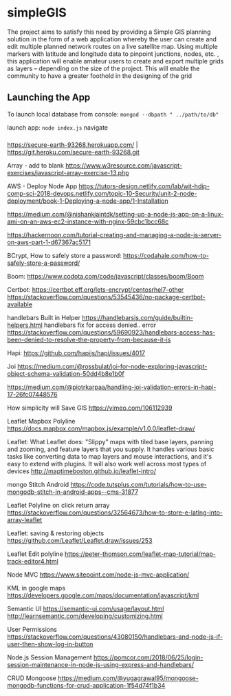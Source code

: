 # simpleGIS
The project aims to satisfy this need by providing a Simple GIS planning solution in the form of a web application whereby the user can create and edit multiple planned network routes on a live satellite map. Using multiple markers with latitude and longitude data to pinpoint junctions, nodes, etc. , this application will enable amateur users to create and export multiple grids as layers – depending on the size of the project. This will enable the community to have a greater foothold in the designing of the grid 

## Launching the App
To launch local database from console:
`mongod --dbpath " ../path/to/db" `

launch app:
`node index.js`
navigate

###

https://secure-earth-93268.herokuapp.com/ | https://git.heroku.com/secure-earth-93268.git

Array - add to blank
https://www.w3resource.com/javascript-exercises/javascript-array-exercise-13.php

AWS - Deploy Node App
https://tutors-design.netlify.com/lab/wit-hdip-comp-sci-2018-devops.netlify.com/topic-10-Security/unit-2-node-deployment/book-1-Deploying-a-node-app/1-Installation

https://medium.com/@nishankjaintdk/setting-up-a-node-js-app-on-a-linux-ami-on-an-aws-ec2-instance-with-nginx-59cbc1bcc68c

https://hackernoon.com/tutorial-creating-and-managing-a-node-js-server-on-aws-part-1-d67367ac5171

BCrypt, How to safely store a password:
https://codahale.com/how-to-safely-store-a-password/

Boom:
https://www.codota.com/code/javascript/classes/boom/Boom

Certbot:
https://certbot.eff.org/lets-encrypt/centosrhel7-other
https://stackoverflow.com/questions/53545436/no-package-certbot-available

handlebars Built in Helper
https://handlebarsjs.com/guide/builtin-helpers.html
handlebars fix for access denied.. error
https://stackoverflow.com/questions/59690923/handlebars-access-has-been-denied-to-resolve-the-property-from-because-it-is

Hapi:
https://github.com/hapijs/hapi/issues/4017

Joi
https://medium.com/@rossbulat/joi-for-node-exploring-javascript-object-schema-validation-50dd4b8e1b0f

https://medium.com/@piotrkarpaa/handling-joi-validation-errors-in-hapi-17-26fc07448576

How simplicity will Save GIS
https://vimeo.com/106112939

Leaflet Mapbox Polyline
https://docs.mapbox.com/mapbox.js/example/v1.0.0/leaflet-draw/

Leaflet:
What Leaflet does: "Slippy" maps with tiled base layers, panning and zooming, and feature layers that you supply. It handles various basic tasks like converting data to map layers and mouse interactions, and it's easy to extend with plugins. It will also work well across most types of devices
http://maptimeboston.github.io/leaflet-intro/

mongo Stitch Android
https://code.tutsplus.com/tutorials/how-to-use-mongodb-stitch-in-android-apps--cms-31877    


Leaflet Polyline on click return array
https://stackoverflow.com/questions/32564673/how-to-store-e-latlng-into-array-leaflet

Leaflet: saving & restoring objects
https://github.com/Leaflet/Leaflet.draw/issues/253

Leaflet Edit polyline
https://peter-thomson.com/leaflet-map-tutorial/map-track-editor4.html

Node MVC
https://www.sitepoint.com/node-js-mvc-application/

KML in google maps
https://developers.google.com/maps/documentation/javascript/kml

Semantic UI
https://semantic-ui.com/usage/layout.html
http://learnsemantic.com/developing/customizing.html

User Permissions
https://stackoverflow.com/questions/43080150/handlebars-and-node-js-if-user-then-show-log-in-button

Node.js Session Management
https://pomcor.com/2018/06/25/login-session-maintenance-in-node-js-using-express-and-handlebars/



CRUD Mongoose
https://medium.com/@yugagrawal95/mongoose-mongodb-functions-for-crud-application-1f54d74f1b34

